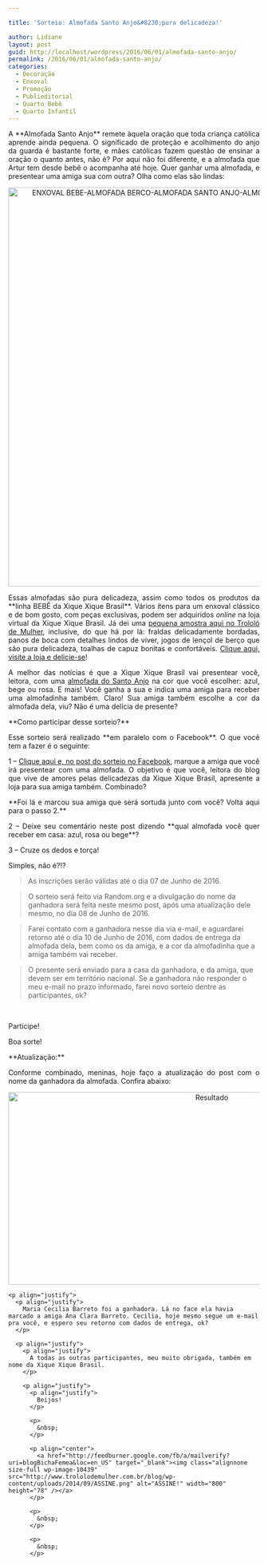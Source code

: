 ```yaml
---

title: 'Sorteio: Almofada Santo Anjo&#8230;pura delicadeza!'

author: Lidiane
layout: post
guid: http://localhost/wordpress/2016/06/01/almofada-santo-anjo/
permalink: /2016/06/01/almofada-santo-anjo/
categories:
  - Decoração
  - Enxoval
  - Promoção
  - Publieditorial
  - Quarto Bebê
  - Quarto Infantil
---
```

<p align="justify">
  A **Almofada Santo Anjo** remete àquela oração que toda criança católica aprende ainda pequena. O significado de proteção e acolhimento do anjo da guarda é bastante forte, e mães católicas fazem questão de ensinar a oração o quanto antes, não é? Por aqui não foi diferente, e a almofada que Artur tem desde bebê o acompanha até hoje. Quer ganhar uma almofada, e presentear uma amiga sua com outra? Olha como elas são lindas:
</p>

<p align="center">
  <img class="alignnone size-full wp-image-12611" src="http://www.trololodemulher.com.br/blog/wp-content/uploads/2016/05/ENXOVAL-BEBE-ALMOFADA-BERCO-ALMOFADA-SANTO-ANJO-ALMOFADA-ANJO-DA-GUARDA-SORTEIO800.jpg" alt="ENXOVAL BEBE-ALMOFADA BERCO-ALMOFADA SANTO ANJO-ALMOFADA ANJO DA GUARDA-SORTEIO800" width="800" height="800" />
</p>

<p style="text-align: justify;" align="justify">
  Essas almofadas são pura delicadeza, assim como todos os produtos da **linha BEBÊ da Xique Xique Brasil**. Vários ítens para um enxoval clássico e de bom gosto, com peças exclusivas, podem ser adquiridos <em>online</em> na loja virtual da Xique Xique Brasil. Já dei uma <a href="http://www.trololodemulher.com.br/2016/04/11/enxoval-de-bebe/" target="_blank">pequena amostra aqui no Trololó de Mulher</a>, inclusive, do que há por lá: fraldas delicadamente bordadas, panos de boca com detalhes lindos de viver, jogos de lençol de berço que são pura delicadeza, toalhas de capuz bonitas e confortáveis. <a href="http://www.xiquexiquebrasil.com.br/?ref=trololo" target="_blank">Clique aqui, visite a loja e delicie-se</a>!
</p>

<p style="text-align: justify;" align="justify">
  A melhor das notícias é que a Xique Xique Brasil vai presentear você, leitora, com uma <a href="http://www.xiquexiquebrasil.com.br/almofada-berco" target="_blank">almofada do Santo Anjo</a> na cor que você escolher: azul, bege ou rosa. E mais! Você ganha a sua e indica uma amiga para receber uma almofadinha também. Claro! Sua amiga também escolhe a cor da almofada dela, viu? Não é uma delícia de presente?
</p>

<p style="text-align: justify;" align="justify">
  **Como participar desse sorteio?**
</p>

<p style="text-align: justify;">
  Esse sorteio será realizado **em paralelo com o Facebook**. O que você tem a fazer é o seguinte:
</p>

<p style="text-align: justify;">
  1 – <a href="https://goo.gl/FSOKMk" target="_blank">Clique aqui e, no post do sorteio no Facebook</a>, marque a amiga que você irá presentear com uma almofada. O objetivo é que você, leitora do blog que vive de amores pelas delicadezas da Xique Xique Brasil, apresente a loja para sua amiga também. Combinado?
</p>

<p style="text-align: justify;">
  **Foi lá e marcou sua amiga que será sortuda junto com você? Volta aqui para o passo 2.**
</p>

<p style="text-align: justify;">
  2 – Deixe seu comentário neste post dizendo **qual almofada você quer receber em casa: azul, rosa ou bege**?
</p>

<p style="text-align: justify;">
  3 – Cruze os dedos e torça!
</p>

<p style="text-align: justify;">
  Simples, não é?!?
</p>

>As inscrições serão válidas até o dia 07 de Junho de 2016.

>O sorteio será feito via Random.org e a divulgação do nome da ganhadora será feita neste mesmo post, após uma atualização dele mesmo, no dia 08 de Junho de 2016.

>Farei contato com a ganhadora nesse dia via e-mail, e aguardarei retorno até o dia 10 de Junho de 2016, com dados de entrega da almofada dela, bem como os da amiga, e a cor da almofadinha que a amiga também vai receber.

>O presente será enviado para a casa da ganhadora, e da amiga, que devem ser em território nacional. Se a ganhadora não responder o meu e-mail no prazo informado, farei novo sorteio dentre as participantes, ok?

&nbsp;

Participe!

Boa sorte!

<p align="justify">
  **Atualização:**
</p>

<p align="justify">
  <p align="justify">
    Conforme combinado, meninas, hoje faço a atualização do post com o nome da ganhadora da almofada. Confira abaixo:
  </p>
  
  <p align="justify">
    <p align="center">
      <img class="alignnone size-full wp-image-12649" src="http://www.trololodemulher.com.br/blog/wp-content/uploads/2016/06/Resultado.jpg" alt="Resultado" width="800" height="386" />
    </p>
    
    <p align="justify">
      <p align="justify">
        Maria Cecilia Barreto foi a ganhadora. Lá no face ela havia marcado a amiga Ana Clara Barreto. Cecilia, hoje mesmo segue um e-mail pra você, e espero seu retorno com dados de entrega, ok?
      </p>
      
      <p align="justify">
        <p align="justify">
          A todas as outras participantes, meu muito obrigada, também em nome da Xique Xique Brasil.
        </p>
        
        <p align="justify">
          <p align="justify">
            Beijos!
          </p>
          
          <p>
            &nbsp;
          </p>
          
          <p align="center">
            <a href="http://feedburner.google.com/fb/a/mailverify?uri=blogBichaFemea&loc=en_US" target="_blank"><img class="alignnone size-full wp-image-10439" src="http://www.trololodemulher.com.br/blog/wp-content/uploads/2014/09/ASSINE.png" alt="ASSINE!" width="800" height="78" /></a>
          </p>
          
          <p>
            &nbsp;
          </p>
          
          <p>
            &nbsp;
          </p>